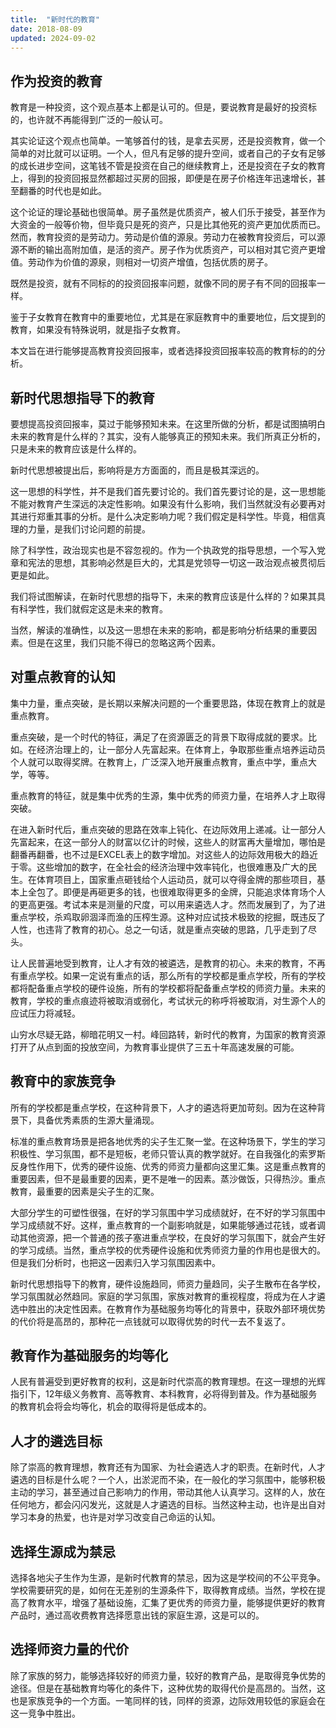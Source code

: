 ```yaml
---
title:  "新时代的教育"
date: 2018-08-09
updated: 2024-09-02
---
```


## 作为投资的教育 ##

教育是一种投资，这个观点基本上都是认可的。但是，要说教育是最好的投资标的，也许就不再能得到广泛的一般认可。

其实论证这个观点也简单。一笔够首付的钱，是拿去买房，还是投资教育，做一个简单的对比就可以证明。一个人，但凡有足够的提升空间，或者自己的子女有足够的成长进步空间，这笔钱不管是投资在自己的继续教育上，还是投资在子女的教育上，得到的投资回报显然都超过买房的回报，即便是在房子价格连年迅速增长，甚至翻番的时代也是如此。

这个论证的理论基础也很简单。房子虽然是优质资产，被人们乐于接受，甚至作为大资金的一般等价物，但毕竟只是死的资产，只是比其他死的资产更加优质而已。然而，教育投资的是劳动力。劳动是价值的源泉。劳动力在被教育投资后，可以源源不断的输出高附加值，是活的资产。房子作为优质资产，可以相对其它资产更增值。劳动作为价值的源泉，则相对一切资产增值，包括优质的房子。

既然是投资，就有不同标的的投资回报率问题，就像不同的房子有不同的回报率一样。

鉴于子女教育在教育中的重要地位，尤其是在家庭教育中的重要地位，后文提到的教育，如果没有特殊说明，就是指子女教育。

本文旨在进行能够提高教育投资回报率，或者选择投资回报率较高的教育标的的分析。

## 新时代思想指导下的教育 ##

要想提高投资回报率，莫过于能够预知未来。在这里所做的分析，都是试图搞明白未来的教育是什么样的？其实，没有人能够真正的预知未来。我们所真正分析的，只是未来的教育应该是什么样的。

新时代思想被提出后，影响将是方方面面的，而且是极其深远的。

这一思想的科学性，并不是我们首先要讨论的。我们首先要讨论的是，这一思想能不能对教育产生深远的决定性影响。如果没有什么影响，我们当然就没有必要再对其进行郑重其事的分析。是什么决定影响力呢？我们假定是科学性。毕竟，相信真理的力量，是我们讨论问题的前提。

除了科学性，政治现实也是不容忽视的。作为一个执政党的指导思想，一个写入党章和宪法的思想，其影响必然是巨大的，尤其是党领导一切这一政治观点被贯彻后更是如此。

我们将试图解读，在新时代思想的指导下，未来的教育应该是什么样的？如果其具有科学性，我们就假定这是未来的教育。

当然，解读的准确性，以及这一思想在未来的影响，都是影响分析结果的重要因素。但是在这里，我们只能不得已的忽略这两个因素。

## 对重点教育的认知 ##

集中力量，重点突破，是长期以来解决问题的一个重要思路，体现在教育上的就是重点教育。

重点突破，是一个时代的特征，满足了在资源匮乏的背景下取得成就的要求。比如。在经济治理上的，让一部分人先富起来。在体育上，争取那些重点培养运动员个人就可以取得奖牌。在教育上，广泛深入地开展重点教育，重点中学，重点大学，等等。

重点教育的特征，就是集中优秀的生源，集中优秀的师资力量，在培养人才上取得突破。

在进入新时代后，重点突破的思路在效率上钝化、在边际效用上递减。让一部分人先富起来，在这一部分人的财富以亿计的时候，这些人的财富再大量增加，哪怕是翻番再翻番，也不过是EXCEL表上的数字增加。对这些人的边际效用极大的趋近于零。这些增加的数字，在全社会的经济治理中效率钝化，也很难惠及广大的民生。在体育项目上，国家重点砸钱给个人运动员，就可以夺得金牌的那些项目，基本上全包了。即便是再砸更多的钱，也很难取得更多的金牌，只能追求体育场个人的更高更强。考试本来是测量的尺度，可以用来遴选人才。然而发展到了，为了进重点学校，杀鸡取卵涸泽而渔的压榨生源。这种对应试技术极致的挖掘，既违反了人性，也违背了教育的初心。总之一句话，就是重点突破的思路，几乎走到了尽头。

让人民普遍地受到教育，让人才有效的被遴选，是教育的初心。未来的教育，不再有重点学校。如果一定说有重点的话，那么所有的学校都是重点学校，所有的学校都将配备重点学校的硬件设施，所有的学校都将配备重点学校的师资力量。未来的教育，学校的重点痕迹将被取消或弱化，考试状元的称呼将被取消，对生源个人的应试压力将减轻。

山穷水尽疑无路，柳暗花明又一村。峰回路转，新时代的教育，为国家的教育资源打开了从点到面的投放空间，为教育事业提供了三五十年高速发展的可能。

## 教育中的家族竞争 ##

所有的学校都是重点学校，在这种背景下，人才的遴选将更加苛刻。因为在这种背景下，具备优秀素质的生源大量涌现。

标准的重点教育场景是把各地优秀的尖子生汇聚一堂。在这种场景下，学生的学习积极性、学习氛围，都不是短板，老师只管认真的教学就好。在自我强化的索罗斯反身性作用下，优秀的硬件设施、优秀的师资力量都向这里汇集。这是重点教育的重要因素，但不是最重要的因素，更不是唯一的因素。蒸沙做饭，只得热沙。重点教育，最重要的因素是尖子生的汇聚。

大部分学生的可塑性很强，在好的学习氛围中学习成绩就好，在不好的学习氛围中学习成绩就不好。这样，重点教育的一个副影响就是，如果能够通过花钱，或者调动其他资源，把一个普通的孩子塞进重点学校，在良好的学习氛围下，就会产生好的学习成绩。当然，重点学校的优秀硬件设施和优秀师资力量的作用也是很大的。但是我们分析时，也把这一因素归入学习氛围因素中。

新时代思想指导下的教育，硬件设施趋同，师资力量趋同，尖子生散布在各学校，学习氛围就必然趋同。家庭的学习氛围，家族对教育的重视程度，将成为在人才遴选中胜出的决定性因素。在教育作为基础服务均等化的背景中，获取外部环境优势的代价将是高昂的，那种花一点钱就可以取得优势的时代一去不复返了。

## 教育作为基础服务的均等化 ##

人民有普遍受到更好教育的权利，这是新时代崇高的教育理想。在这一理想的光辉指引下，12年级义务教育、高等教育、本科教育，必将得到普及。作为基础服务的教育机会将会均等化，机会的取得将是低成本的。

## 人才的遴选目标 ##

除了崇高的教育理想，教育还有为国家、为社会遴选人才的职责。在新时代，人才遴选的目标是什么呢？一个人，出淤泥而不染，在一般化的学习氛围中，能够积极主动的学习，甚至通过自己影响力的作用，带动其他人认真学习。这样的人，放在任何地方，都会闪闪发光，这就是人才遴选的目标。当然这种主动，也许是出自对学习本身的热爱，也许是对学习改变自己命运的认知。

## 选择生源成为禁忌 ##

选择各地尖子生作为生源，是新时代教育的禁忌，因为这是学校间的不公平竞争。学校需要研究的是，如何在无差别的生源条件下，取得教育成绩。当然，学校在提高了教育水平，增强了基础设施，汇集了更优秀的师资力量，能够提供更好的教育产品时，通过高收费教育选择愿意出钱的家庭生源，这是可以的。

## 选择师资力量的代价 ##

除了家族的努力，能够选择较好的师资力量，较好的教育产品，是取得竞争优势的途径。但是在基础教育均等化的条件下，这种优势的取得代价是高昂的。当然，这也是家族竞争的一个方面。一笔同样的钱，同样的资源，边际效用较低的家庭会在这一竞争中胜出。

